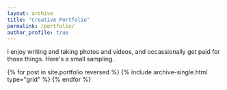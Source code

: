 ```yaml
---
layout: archive
title: "Creative Portfolio"
permalink: /portfolio/
author_profile: true
---
```

I enjoy writing and taking photos and videos, and occassionally get paid for those things. Here's a small sampling. 

<div class="grid__wrapper">
  {% for post in site.portfolio reversed %}
    {% include archive-single.html type="grid" %}
  {% endfor %}
</div>
